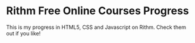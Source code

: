 # Rithm Free Online Courses Progress
This is my progress in HTML5, CSS and Javascript on Rithm.
Check them out if you like!
